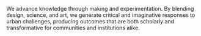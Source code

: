 We advance knowledge through making and experimentation. By blending design, science, and art, we generate critical and imaginative responses to urban challenges, producing outcomes that are both scholarly and transformative for communities and institutions alike.